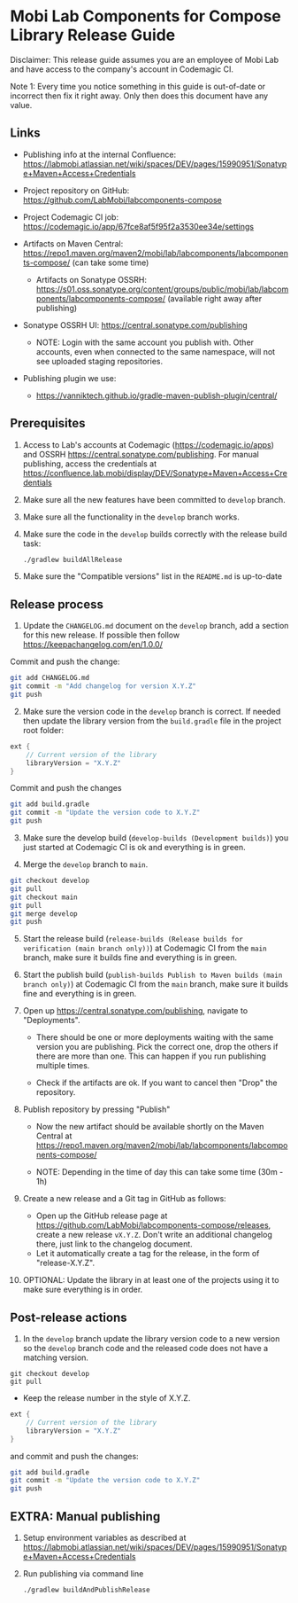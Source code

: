 # Mobi Lab Components for Compose Library Release Guide

Disclaimer: This release guide assumes you are an employee of Mobi Lab and have access to the company's account in Codemagic CI.

Note 1: Every time you notice something in this guide is out-of-date or incorrect then fix it right away. Only then does this document have any value.

## Links

- Publishing info at the internal Confluence: https://labmobi.atlassian.net/wiki/spaces/DEV/pages/15990951/Sonatype+Maven+Access+Credentials
- Project repository on GitHub: https://github.com/LabMobi/labcomponents-compose
- Project Codemagic CI job: https://codemagic.io/app/67fce8af5f95f2a3530ee34e/settings
- Artifacts on Maven Central: https://repo1.maven.org/maven2/mobi/lab/labcomponents/labcomponents-compose/ (can take some time)
  - Artifacts on Sonatype OSSRH: https://s01.oss.sonatype.org/content/groups/public/mobi/lab/labcomponents/labcomponents-compose/ (available right away after publishing)
- Sonatype OSSRH UI: https://central.sonatype.com/publishing
  - NOTE: Login with the same account you publish with. Other accounts, even when connected to the same namespace, will not see uploaded staging repositories.

- Publishing plugin we use:
  - https://vanniktech.github.io/gradle-maven-publish-plugin/central/

## Prerequisites

1. Access to Lab's accounts at Codemagic (https://codemagic.io/apps) and OSSRH https://central.sonatype.com/publishing. For manual publishing, access the credentials at https://confluence.lab.mobi/display/DEV/Sonatype+Maven+Access+Credentials

2. Make sure all the new features have been committed to `develop` branch.

3. Make sure all the functionality in the `develop` branch works.

4. Make sure the code in the `develop` builds correctly with the release build task:

   ```bash
   ./gradlew buildAllRelease
   ```

5. Make sure the "Compatible versions" list in the `README.md` is up-to-date

## Release process

1) Update the `CHANGELOG.md` document on the `develop` branch, add a section for this new release. If possible then follow https://keepachangelog.com/en/1.0.0/

Commit and push the change:

```bash
git add CHANGELOG.md
git commit -m "Add changelog for version X.Y.Z"
git push
```

2) Make sure the version code in the `develop` branch is correct. If needed then update the library version from the `build.gradle` file in the project root folder:

```groovy
ext {
    // Current version of the library
    libraryVersion = "X.Y.Z"
}
```

Commit and push the changes

```bash
git add build.gradle
git commit -m "Update the version code to X.Y.Z"
git push
```

3) Make sure the develop build (`develop-builds (Development builds)`) you just started at Codemagic CI is ok and everything is in green.

4) Merge the `develop` branch to `main`.

```bash
git checkout develop
git pull
git checkout main
git pull
git merge develop
git push
```

5) Start the release build (`release-builds (Release builds for verification (main branch only))`) at Codemagic CI from the `main` branch, make sure it builds fine and everything is in green.

6) Start the publish build (`publish-builds Publish to Maven builds (main branch only)`) at Codemagic CI from the `main` branch, make sure it builds fine and everything is in green.

7) Open up https://central.sonatype.com/publishing, navigate to "Deployments". 

   - There should be one or more deployments waiting with the same version you are publishing. Pick the correct one, drop the others if there are more than one. This can happen if you run publishing multiple times.

   - Check if the artifacts are ok. If you want to cancel then "Drop" the repository.


8) Publish repository by pressing "Publish"

   - Now the new artifact should be available shortly on the Maven Central at https://repo1.maven.org/maven2/mobi/lab/labcomponents/labcomponents-compose/ 
   
   - NOTE: Depending in the time of day this can take some time (30m - 1h)
   
9) Create a new release and a Git tag in GitHub as follows:
   - Open up the GitHub release page at https://github.com/LabMobi/labcomponents-compose/releases, create a new release `vX.Y.Z`. Don't write an additional changelog there, just link to the changelog document.
   - Let it automatically create a tag for the release, in the form of "release-X.Y.Z".

10) OPTIONAL: Update the library in at least one of the projects using it to make sure everything is in order.

## Post-release actions

1. In the `develop` branch update the library version code to a new version so the `develop` branch code and the released code does not have a matching version.


```
git checkout develop 
git pull 
```

  - Keep the release number in the style of X.Y.Z.


```groovy
ext {
    // Current version of the library
    libraryVersion = "X.Y.Z"
}
```

and commit and push the changes:

```bash
git add build.gradle
git commit -m "Update the version code to X.Y.Z"
git push
```

## EXTRA: Manual publishing

1. Setup environment variables as described at https://labmobi.atlassian.net/wiki/spaces/DEV/pages/15990951/Sonatype+Maven+Access+Credentials

2. Run publishing via command line

   ```bash
   ./gradlew buildAndPublishRelease
   ```
